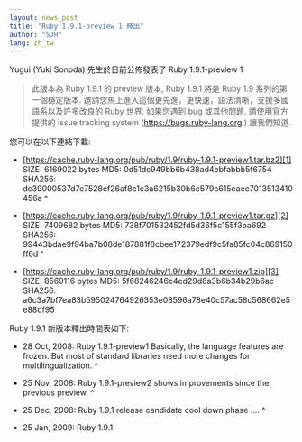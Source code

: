 ```yaml
---
layout: news_post
title: "Ruby 1.9.1-preview 1 釋出"
author: "SJH"
lang: zh_tw
---
```


Yugui (Yuki Sonoda) 先生於日前公佈發表了 Ruby 1.9.1-preview 1

> 此版本為 Ruby 1.9.1 的 preview 版本, Ruby 1.9.1 將是 Ruby 1.9 系列的第一個穩定版本.
> 邀請您馬上進入這個更先進，更快速，語法清晰，支援多國語系以及許多改良的 Ruby 世界.
> 如果您遇到 bug 或其他問題, 請使用官方提供的 issue tracking system
> (https://bugs.ruby-lang.org ) 讓我們知道.

您可以在以下連結下載:

* [https://cache.ruby-lang.org/pub/ruby/1.9/ruby-1.9.1-preview1.tar.bz2][1]
  SIZE: 6169022 bytes
  MD5: 0d51dc949bb6b438ad4ebfabbb5f6754
  SHA256: dc39000537d7c7528ef26af8e1c3a6215b30b6c579c615eaec7013513410456a
^

* [https://cache.ruby-lang.org/pub/ruby/1.9/ruby-1.9.1-preview1.tar.gz][2]
  SIZE: 7409682 bytes
  MD5: 738f701532452fd5d36f5c155f3ba692
  SHA256: 99443bdae9f94ba7b08de187881f8cbee172379edf9c5fa85fc04c869150ff6d
^

* [https://cache.ruby-lang.org/pub/ruby/1.9/ruby-1.9.1-preview1.zip][3]
  SIZE: 8569116 bytes
  MD5: 5f68246246c4cd29d8a3b6b34b29b6ac
  SHA256: a6c3a7bf7ea83b595024764926353e08596a78e40c57ac58c568662e5e88df95

Ruby 1.9.1 新版本釋出時間表如下:

* 28 Oct, 2008: Ruby 1.9.1-preview1 Basically, the language features are
  frozen. But most of standard libraries need more changes for
  multilingualization.
^

* 25 Nov, 2008: Ruby 1.9.1-preview2 shows improvements since the
  previous preview.
^

* 25 Dec, 2008: Ruby 1.9.1 release candidate
  cool down phase ….
^

* 25 Jan, 2009: Ruby 1.9.1



[1]: https://cache.ruby-lang.org/pub/ruby/1.9/ruby-1.9.1-preview1.tar.bz2
[2]: https://cache.ruby-lang.org/pub/ruby/1.9/ruby-1.9.1-preview1.tar.gz
[3]: https://cache.ruby-lang.org/pub/ruby/1.9/ruby-1.9.1-preview1.zip
